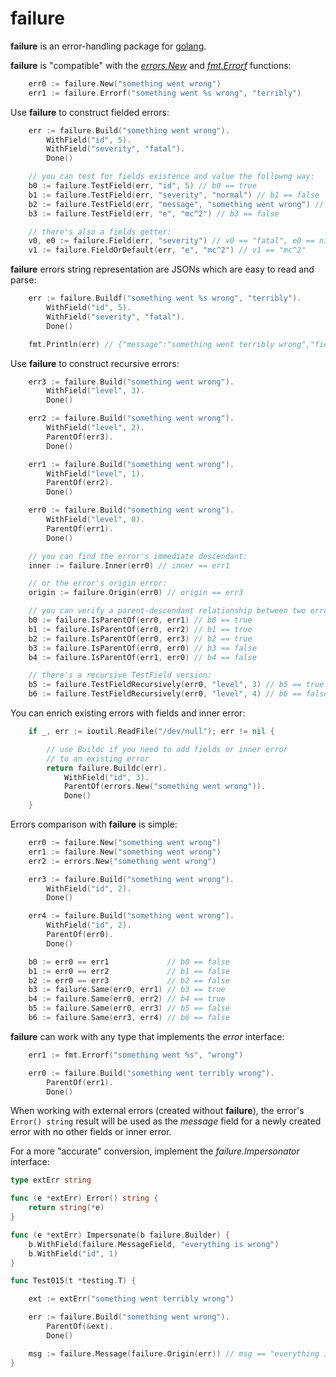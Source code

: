 # **failure**

**failure** is an error-handling package for [golang](https://golang.org/).



**failure** is "compatible" with the *[errors.New](https://golang.org/pkg/errors/#example_New)* and *[fmt.Errorf](https://golang.org/pkg/errors/#example_New_errorf)* functions:

```go
	err0 := failure.New("something went wrong")
	err1 := failure.Errorf("something went %s wrong", "terribly")
```



Use **failure** to construct fielded errors:

```go
	err := failure.Build("something went wrong").
		WithField("id", 5).
		WithField("severity", "fatal").
		Done()

	// you can test for fields existence and value the followng way:
	b0 := failure.TestField(err, "id", 5) // b0 == true
	b1 := failure.TestField(err, "severity", "normal") // b1 == false
	b2 := failure.TestField(err, "message", "something went wrong") // b2 == true
	b3 := failure.TestField(err, "e", "mc^2") // b3 == false

	// there's also a fields getter:
	v0, e0 := failure.Field(err, "severity") // v0 == "fatal", e0 == nil
	v1 := failure.FieldOrDefault(err, "e", "mc^2") // v1 == "mc^2"
```



**failure** errors string representation are JSONs which are easy to read and parse:

```go
	err := failure.Buildf("something went %s wrong", "terribly").
		WithField("id", 5).
		WithField("severity", "fatal").
		Done()

	fmt.Println(err) // {"message":"something went terribly wrong","fields":{"id":5,"severity":"fatal"}}
```



Use **failure** to construct recursive errors:

```go
	err3 := failure.Build("something went wrong").
		WithField("level", 3).
		Done()

	err2 := failure.Build("something went wrong").
		WithField("level", 2).
		ParentOf(err3).
		Done()

	err1 := failure.Build("something went wrong").
		WithField("level", 1).
		ParentOf(err2).
		Done()

	err0 := failure.Build("something went wrong").
		WithField("level", 0).
		ParentOf(err1).
		Done()

	// you can find the error's immediate descendant:
	inner := failure.Inner(err0) // inner == err1

	// or the error's origin error:
	origin := failure.Origin(err0) // origin == err3

	// you can verify a parent-descendant relationship between two errors:
	b0 := failure.IsParentOf(err0, err1) // b0 == true
	b1 := failure.IsParentOf(err0, err2) // b1 == true
	b2 := failure.IsParentOf(err0, err3) // b2 == true
	b3 := failure.IsParentOf(err0, err0) // b3 == false
	b4 := failure.IsParentOf(err1, err0) // b4 == false

	// there's a recursive TestField version:
	b5 := failure.TestFieldRecursively(err0, "level", 3) // b5 == true
	b6 := failure.TestFieldRecursively(err0, "level", 4) // b6 == false
```



You can enrich existing errors with fields and inner error:

```go
	if _, err := ioutil.ReadFile("/dev/null"); err != nil {

		// use Buildc if you need to add fields or inner error
		// to an existing error
		return failure.Buildc(err).
			WithField("id", 3).
			ParentOf(errors.New("something went wrong")).
			Done()
	}
```



Errors comparison with **failure** is simple:

```go
	err0 := failure.New("something went wrong")
	err1 := failure.New("something went wrong")
	err2 := errors.New("something went wrong")

	err3 := failure.Build("something went wrong").
		WithField("id", 2).
		Done()

	err4 := failure.Build("something went wrong").
		WithField("id", 2).
		ParentOf(err0).
		Done()

	b0 := err0 == err1             // b0 == false
	b1 := err0 == err2             // b1 == false
	b2 := err0 == err3             // b2 == false
	b3 := failure.Same(err0, err1) // b3 == true
	b4 := failure.Same(err0, err2) // b4 == true
	b5 := failure.Same(err0, err3) // b5 == false
	b6 := failure.Same(err3, err4) // b6 == false
```



**failure** can work with any type that implements the *error* interface:

```go
	err1 := fmt.Errorf("something went %s", "wrong")

	err0 := failure.Build("something went terribly wrong").
		ParentOf(err1).
		Done()
```



When working with external errors (created without **failure**), the error's `Error() string` result will be used as the *message* field for a newly created error with no other fields or inner error.

For a more "accurate" conversion, implement the *failure.Impersonator* interface:

```go
type extErr string

func (e *extErr) Error() string {
	return string(*e)
}

func (e *extErr) Impersonate(b failure.Builder) {
    b.WithField(failure.MessageField, "everything is wrong")
    b.WithField("id", 1)
}

func Test015(t *testing.T) {

	ext := extErr("something went terribly wrong")

	err := failure.Build("something went wrong").
    	ParentOf(&ext).
    	Done()

    msg := failure.Message(failure.Origin(err)) // msg == "everything is wrong"
}
```

